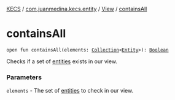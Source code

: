 [KECS](../../index.md) / [com.juanmedina.kecs.entity](../index.md) / [View](index.md) / [containsAll](./contains-all.md)

# containsAll

`open fun containsAll(elements: `[`Collection`](https://kotlinlang.org/api/latest/jvm/stdlib/kotlin.collections/-collection/index.html)`<`[`Entity`](../-entity/index.md)`>): `[`Boolean`](https://kotlinlang.org/api/latest/jvm/stdlib/kotlin/-boolean/index.html)

Checks if a set of [entities](../-entity/index.md) exists in our view.

### Parameters

`elements` - The set of [entities](../-entity/index.md) to check in our view.